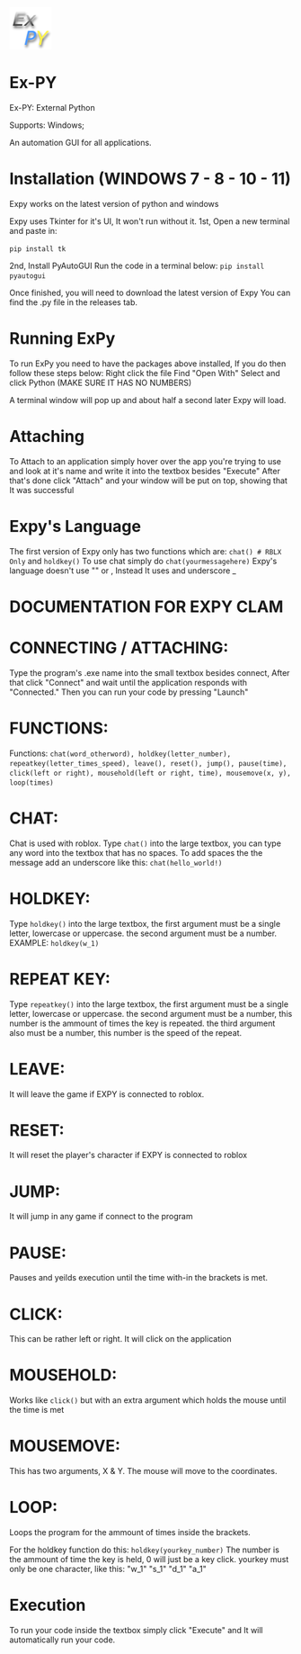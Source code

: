 ![plot](./icons/expy.png)

# Ex-PY
Ex-PY: External Python

Supports: Windows;

An automation GUI for all applications.

# Installation (WINDOWS 7 - 8 - 10 - 11)

Expy works on the latest version of python and windows

Expy uses Tkinter for it's UI, It won't run without it.
1st, Open a new terminal and paste in:

```pip install tk```

2nd, Install PyAutoGUI
Run the code in a terminal below:
```pip install pyautogui```


Once finished, you will need to download the latest version of Expy
You can find the .py file in the releases tab.

# Running ExPy

To run ExPy you need to have the packages above installed, If you do then follow these steps below:
Right click the file
Find "Open With"
Select and click Python (MAKE SURE IT HAS NO NUMBERS)

A terminal window will pop up and about half a second later Expy will load.

# Attaching

To Attach to an application simply hover over the app you're trying to use and look at it's name and write it into the textbox besides "Execute"
After that's done click "Attach" and your window will be put on top, showing that It was successful

# Expy's Language

The first version of Expy only has two functions which are:
```chat() # RBLX Only``` and ```holdkey()```
To use chat simply do ```chat(yourmessagehere)```
Expy's language doesn't use "" or , Instead It uses and underscore _



# DOCUMENTATION FOR EXPY CLAM

# CONNECTING / ATTACHING:
Type the program's .exe name into the small textbox besides connect,
After that click "Connect" and wait until the application responds with "Connected."
Then you can run your code by pressing "Launch"


# FUNCTIONS:

Functions: ```chat(word_otherword), holdkey(letter_number), repeatkey(letter_times_speed), leave(), reset(), jump(), pause(time), click(left or right), mousehold(left or right, time), mousemove(x, y), loop(times)```

# CHAT:
Chat is used with roblox.
Type ```chat()``` into the large textbox,
you can type any word into the textbox that has no spaces.
To add spaces the the message add an underscore like this: ```chat(hello_world!)```

# HOLDKEY:
Type ```holdkey()``` into the large textbox,
the first argument must be a single letter, lowercase or uppercase.
the second argument must be a number.
EXAMPLE: ```holdkey(w_1)```

# REPEAT KEY:
Type ```repeatkey()``` into the large textbox,
the first argument must be a single letter, lowercase or uppercase.
the second argument must be a number, this number is the ammount of times the key is repeated.
the third argument also must be a number, this number is the speed of the repeat.

# LEAVE:
It will leave the game if EXPY is connected to roblox.

# RESET:
It will reset the player's character if EXPY is connected to roblox

# JUMP:
It will jump in any game if connect to the program

# PAUSE:
Pauses and yeilds execution until the time with-in the brackets is met.

# CLICK:
  This can be rather left or right. It will click on the application
  
# MOUSEHOLD:
  Works like ```click()``` but with an extra argument which holds the mouse until the time is met

# MOUSEMOVE:
  This has two arguments, X & Y. The mouse will move to the coordinates.
# LOOP:
  Loops the program for the ammount of times inside the brackets.
  


For the holdkey function do this:
```holdkey(yourkey_number)```
The number is the ammount of time the key is held, 0 will just be a key click.
yourkey must only be one character, like this: "w_1" "s_1" "d_1" "a_1"

# Execution

To run your code inside the textbox simply click "Execute" and It will automatically run your code.
